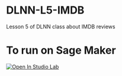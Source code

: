 # DLNN-L5-IMDB
Lesson 5 of DLNN class about IMDB reviews

# To run on Sage Maker
[![Open In Studio Lab](https://studiolab.sagemaker.aws/studiolab.svg)](https://studiolab.sagemaker.aws/import/github.com/tsrtsr/DLNN-L5-IMDB.git)
